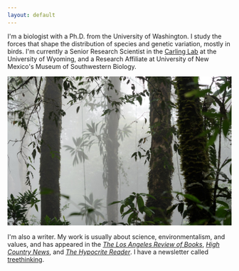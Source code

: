 ```yaml
---
layout: default
---
```


I'm a biologist with a Ph.D. from the University of Washington. I study the forces that shape the distribution of species and genetic variation, mostly in birds. I'm currently a Senior Research Scientist in the [Carling Lab](https://www.unmornithology.org/) at the University of Wyoming, and a Research Affiliate at University of New Mexico's Museum of Southwestern Biology.  

![](/images/cloudforest.jpg)

I'm also a writer. My work is usually about science, environmentalism, and values, and has appeared in the [*The Los Angeles Review of Books*](https://lareviewofbooks.org/article/darwinian-sexual-selection-and-the-politics-of-beauty/), [*High Country News*](https://www.hcn.org/issues/52.3/south-wolves-colorado-throws-wolves-to-the-vote), and [*The Hypocrite Reader*](https://www.hypocritereader.com/96/cataclysms-desolate). I have a newsletter called [treethinking](https://ethanlinck.substack.com/).
